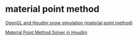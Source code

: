 # material point method

[OpenGL and Houdini snow simulation (material point method)](https://github.com/Azmisov/snow)

[Material Point Method Solver in Houdini](https://nccastaff.bournemouth.ac.uk/jmacey/MastersProject/MSc20/03/thesis.pdf)
